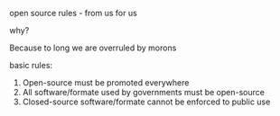 open source rules - from us for us

why?

Because to long we are overruled by morons

basic rules:

1. Open-source must be promoted everywhere
2. All software/formate used by governments must be open-source
3. Closed-source software/formate cannot be enforced to public use

